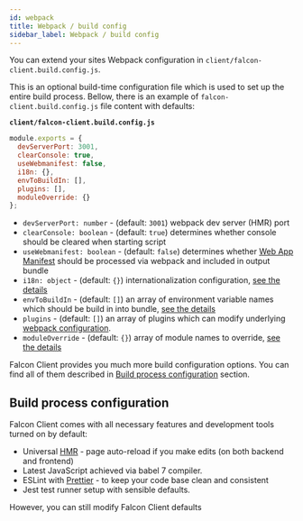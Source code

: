 ```yaml
---
id: webpack
title: Webpack / build config
sidebar_label: Webpack / build config
---
```


You can extend your sites Webpack configuration in `client/falcon-client.build.config.js`.

This is an optional build-time configuration file which is used to set up the entire build process. Bellow, there is an example of `falcon-client.build.config.js` file content with defaults:

**`client/falcon-client.build.config.js`**

```js
module.exports = {
  devServerPort: 3001,
  clearConsole: true,
  useWebmanifest: false,
  i18n: {},
  envToBuildIn: [],
  plugins: [],
  moduleOverride: {}
};
```

- `devServerPort: number` - (default: `3001`) webpack dev server (HMR) port
- `clearConsole: boolean` - (default: `true`) determines whether console should be cleared when starting script
- `useWebmanifest: boolean` - (default: `false`) determines whether [Web App Manifest](/storefront/getting-started/files#srcmanifestwebmanifest) should be processed via webpack and included in output bundle
- `i18n: object` - (default: `{}`) internationalization configuration, [see the details](/storefront/translations#configuration)
- `envToBuildIn` - (default: `[]`) an array of environment variable names which should be build in into bundle, [see the details](#environment-variables)
- `plugins` - (default: `[]`) an array of plugins which can modify underlying [webpack configuration](#webpack).
- `moduleOverride` - (default: `{}`) array of module names to override, [see the details](/storefront/overrides)

Falcon Client provides you much more build configuration options. You can find all of them described in [Build process configuration](#build-process-configuration) section.

## Build process configuration

Falcon Client comes with all necessary features and development tools turned on by default:

- Universal [HMR](https://webpack.js.org/concepts/hot-module-replacement/) - page auto-reload if you make edits (on both backend and frontend)
- Latest JavaScript achieved via babel 7 compiler.
- ESLint with [Prettier](https://github.com/prettier/prettier) - to keep your code base clean and consistent
- Jest test runner setup with sensible defaults.

However, you can still modify Falcon Client defaults
